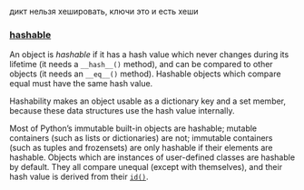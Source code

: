 дикт нельзя хешировать, ключи это и есть хеши

### [hashable](https://docs.python.org/3.11/glossary.html#term-hashable "Permalink to this term")

An object is _hashable_ if it has a hash value which never changes during its lifetime (it needs a `__hash__()` method), and can be compared to other objects (it needs an `__eq__()` method). Hashable objects which compare equal must have the same hash value.

Hashability makes an object usable as a dictionary key and a set member, because these data structures use the hash value internally.

Most of Python’s immutable built-in objects are hashable; mutable containers (such as lists or dictionaries) are not; immutable containers (such as tuples and frozensets) are only hashable if their elements are hashable. Objects which are instances of user-defined classes are hashable by default. They all compare unequal (except with themselves), and their hash value is derived from their [`id()`](https://docs.python.org/3.11/library/functions.html#id "id").